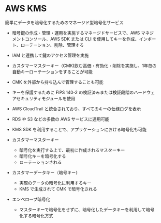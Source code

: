 # AWS KMS

簡単にデータを暗号化するためのマネージド型暗号化サービス

- 暗号鍵の作成・管理・運用を実施するマネージドサービスで、AWS マネジメントコンソール、AWS SDK または CLI を使用してキーを作成、インポート、ローテーション、削除、管理する
- IAM と連携して鍵のアクセス管理を実施
- カスタマーマスターキー（CMK)飲む高価・有効化・削除を実施し、1年毎の自動キーローテーションをすることが可能
- CMK を外部から持ち込んで管理することも可能
- キーを保護するために FIPS 140-2 の検証済みまたは検証段階のハードウェアセキュリティモジュールを使用
- AWS CloudTrail と統合されており、すべてのキーの仕様ログを表示
- RDS や S3 などの多数の AWS サービスに適用可能
- KMS SDK を利用することで、アプリケーションにおける暗号化も可能

- カスタマーマスターキー
  - 暗号化を実行する上で、最初に作成されるマスターキー
  - 暗号化キーを暗号化する
  - ローテーションされる
- カスタマーデータキー（暗号キー）
  - 実際のデータの暗号化に利用するキー
  - KMS で生成されて CMK で暗号化される
- エンベロープ暗号化
  - マスターキーで暗号化をせずに、暗号化したデータキーを利用して暗号化する暗号化方式
